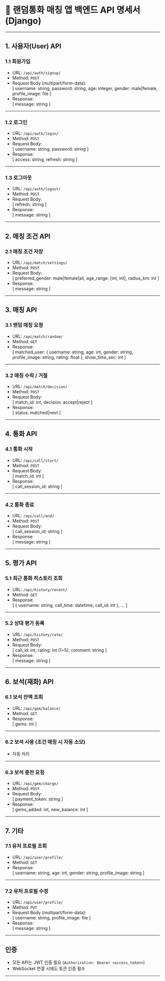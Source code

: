 # 🎯 랜덤통화 매칭 앱 백엔드 API 명세서 (Django)

---

## 1. 사용자(User) API

### 1.1 회원가입  
- URL: `/api/auth/signup/`  
- Method: `POST`  
- Request Body (multipart/form-data):  
  [ username: string, password: string, age: integer, gender: male|female, profile_image: file ]  
- Response:  
  [ message: string ]

---

### 1.2 로그인  
- URL: `/api/auth/login/`  
- Method: `POST`  
- Request Body:  
  [ username: string, password: string ]  
- Response:  
  [ access: string, refresh: string ]

---

### 1.3 로그아웃  
- URL: `/api/auth/logout/`  
- Method: `POST`  
- Request Body:  
  [ refresh: string ]  
- Response:  
  [ message: string ]

---

## 2. 매칭 조건 API

### 2.1 매칭 조건 저장  
- URL: `/api/match/settings/`  
- Method: `POST`  
- Request Body:  
  [ preferred_gender: male|female|all, age_range: [int, int], radius_km: int ]  
- Response:  
  [ message: string ]

---

## 3. 매칭 API

### 3.1 랜덤 매칭 요청  
- URL: `/api/match/random/`  
- Method: `GET`  
- Response:  
  [ matched_user: { username: string, age: int, gender: string, profile_image: string, rating: float }, show_time_sec: int ]

---

### 3.2 매칭 수락 / 거절  
- URL: `/api/match/decision/`  
- Method: `POST`  
- Request Body:  
  [ match_id: int, decision: accept|reject ]  
- Response:  
  [ status: matched|next ]

---

## 4. 통화 API

### 4.1 통화 시작  
- URL: `/api/call/start/`  
- Method: `POST`  
- Request Body:  
  [ match_id: int ]  
- Response:  
  [ call_session_id: string ]

---

### 4.2 통화 종료  
- URL: `/api/call/end/`  
- Method: `POST`  
- Request Body:  
  [ call_session_id: string ]  
- Response:  
  [ message: string ]

---

## 5. 평가 API

### 5.1 최근 통화 히스토리 조회  
- URL: `/api/history/recent/`  
- Method: `GET`  
- Response:  
  [ { username: string, call_time: datetime, call_id: int }, ... ]

---

### 5.2 상대 평가 등록  
- URL: `/api/history/rate/`  
- Method: `POST`  
- Request Body:  
  [ call_id: int, rating: int (1~5), comment: string ]  
- Response:  
  [ message: string ]

---

## 6. 보석(재화) API

### 6.1 보석 잔액 조회  
- URL: `/api/gem/balance/`  
- Method: `GET`  
- Response:  
  [ gems: int ]

---

### 6.2 보석 사용 (조건 매칭 시 자동 소모)  
- 자동 처리

---

### 6.3 보석 충전 요청  
- URL: `/api/gem/charge/`  
- Method: `POST`  
- Request Body:  
  [ payment_token: string ]  
- Response:  
  [ gems_added: int, new_balance: int ]

---

## 7. 기타

### 7.1 유저 프로필 조회  
- URL: `/api/user/profile/`  
- Method: `GET`  
- Response:  
  [ username: string, age: int, gender: string, profile_image: string ]

---

### 7.2 유저 프로필 수정  
- URL: `/api/user/profile/`  
- Method: `PUT`  
- Request Body (multipart/form-data):  
  [ username: string, profile_image: file ]  
- Response:  
  [ message: string ]

---

## 인증
- 모든 API는 JWT 인증 필요 (`Authorization: Bearer <access_token>`)
- WebSocket 연결 시에도 토큰 인증 필수

---
